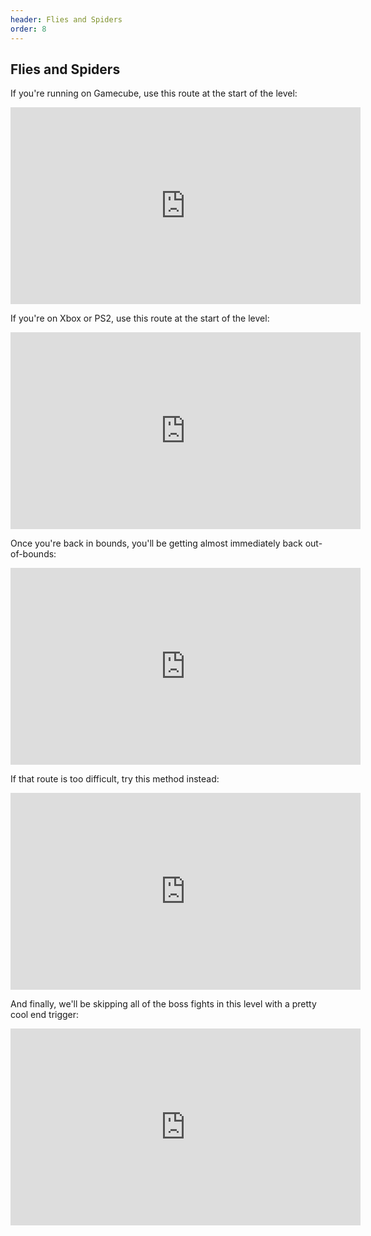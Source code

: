 ```yaml
---
header: Flies and Spiders
order: 8
---
```


## Flies and Spiders

If you're running on Gamecube, use this route at the start of the level:

<iframe width="560" height="315" src="https://www.youtube.com/embed/rioZVsXsy_E" frameborder="0" allow="accelerometer; autoplay; clipboard-write; encrypted-media; gyroscope; picture-in-picture" allowfullscreen></iframe>

If you're on Xbox or PS2, use this route at the start of the level:

<iframe width="560" height="315" src="https://www.youtube.com/embed/LfgjEuhpZfE" frameborder="0" allow="accelerometer; autoplay; clipboard-write; encrypted-media; gyroscope; picture-in-picture" allowfullscreen></iframe>

Once you're back in bounds, you'll be getting almost immediately back out-of-bounds:

<iframe width="560" height="315" src="https://www.youtube.com/embed/uprAIibqetY" frameborder="0" allow="accelerometer; autoplay; clipboard-write; encrypted-media; gyroscope; picture-in-picture" allowfullscreen></iframe>

If that route is too difficult, try this method instead:

<iframe width="560" height="315" src="https://www.youtube.com/embed/m7Yicp3OjYc" frameborder="0" allow="accelerometer; autoplay; clipboard-write; encrypted-media; gyroscope; picture-in-picture" allowfullscreen></iframe>

And finally, we'll be skipping all of the boss fights in this level with a pretty cool end trigger:

<iframe width="560" height="315" src="https://www.youtube.com/embed/nl13QkRHtK4" frameborder="0" allow="accelerometer; autoplay; clipboard-write; encrypted-media; gyroscope; picture-in-picture" allowfullscreen></iframe>
